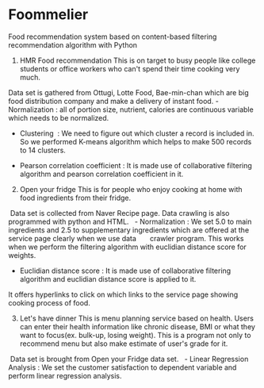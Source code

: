 # Foommelier
Food recommendation system based on content-based filtering recommendation algorithm with Python


1. HMR Food recommendation
 This is on target to busy people like college students or office workers who can't spend their time cooking very much.
 
<Data Set>
 Data set is gathered from Ottugi, Lotte Food, Bae-min-chan which are big food distribution company and make a delivery of instant food.
  
<Data Analysis>
- Normalization 
  : all of portion size, nutrient, calories are continuous variable which needs to be normalized.

- Clustering
  : We need to figure out which cluster a record is included in. So we performed K-means algorithm which helps to make 500 records to
    14 clusters.

- Pearson correlation coefficient
  : It is made use of collaborative filtering algorithm and pearson correlation coefficient in it. 

2. Open your fridge
 This is for people who enjoy cooking at home with food ingredients from their fridge.
 
<Data Set>
  Data set is collected from Naver Recipe page. Data crawling is also programmed with python and HTML. 
  
<Data Analysis>
- Normalization
  : We set 5.0 to main ingredients and 2.5 to supplementary ingredients which are offered at the service page clearly when we use data       crawler program. This works when we perform the filtering algorithm with euclidian distance score for weights.
  
- Euclidian distance score
  : It is made use of collaborative filtering algorithm and euclidian distance score is applied to it.
  
<Front end>
  It offers hyperlinks to click on which links to the service page showing cooking process of food.

3. Let's have dinner 
  This is menu planning service based on health. Users can enter their health information like chronic disease, BMI or what they want to focus(ex. bulk-up, losing weight). This is a program not only to recommend menu but also make estimate of user's grade for it.

<Data Set>
  Data set is brought from Open your Fridge data set. 
  
<Data Analysis>
- Linear Regression Analysis
  : We set the customer satisfaction to dependent variable and perform linear regression analysis. 
